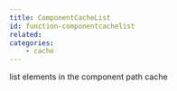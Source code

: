 ```yaml
---
title: ComponentCacheList
id: function-componentcachelist
related:
categories:
    - cache
---
```


list elements in the component path cache